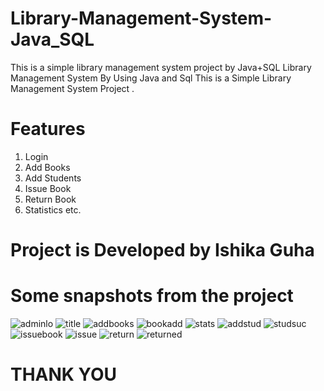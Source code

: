 # Library-Management-System-Java_SQL
This is a simple library management system project by Java+SQL
Library Management System By Using Java and Sql
This is a Simple Library Management System Project .

# Features
1. Login
2. Add Books
3. Add Students
4. Issue Book
5. Return Book
6. Statistics etc.
# Project is Developed by Ishika Guha
# Some snapshots from the project
![adminlo](https://user-images.githubusercontent.com/85060073/129143793-a744b3f9-0fe0-48b7-906d-b4bcd8906c07.png)
![title](https://user-images.githubusercontent.com/85060073/129143800-7ec5bd09-95ec-4941-a9fe-012c4b0f5af0.png)
![addbooks](https://user-images.githubusercontent.com/85060073/129143809-a19f1d0f-fff2-4116-8aec-51d8fe73466b.png)
![bookadd](https://user-images.githubusercontent.com/85060073/129143852-23649bd7-408f-4c7a-8f9f-2245f8a67d66.png)
![stats](https://user-images.githubusercontent.com/85060073/129143875-3fd4dcf6-a8c7-4804-b52b-606a77027527.png)
![addstud](https://user-images.githubusercontent.com/85060073/129143884-ba78f31e-6e8c-49da-8ec3-511db70d4c2a.png)
![studsuc](https://user-images.githubusercontent.com/85060073/129144433-69ac2191-2dcc-4533-90ae-37122972976a.png)
![issuebook](https://user-images.githubusercontent.com/85060073/129144495-4a075d7d-a85f-411c-96bf-d6b79e2014f5.png)
![issue](https://user-images.githubusercontent.com/85060073/129144825-29f085b9-c93a-4567-bf71-7a0920ba151a.png)
![return](https://user-images.githubusercontent.com/85060073/129145065-0b3f2993-ea87-45c0-b023-7e2fe4318138.png)
![returned](https://user-images.githubusercontent.com/85060073/129145311-1970461c-eb85-451d-99fa-46654479516e.png)
# THANK YOU

